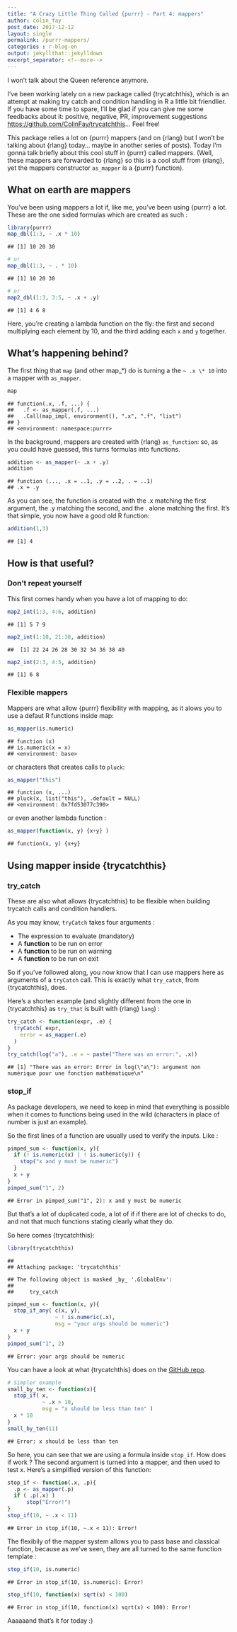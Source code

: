 ```yaml
---
title: "A Crazy Little Thing Called {purrr} - Part 4: mappers"
author: colin_fay
post_date: 2017-12-12
layout: single
permalink: /purrr-mappers/
categories : r-blog-en
output: jekyllthat::jekylldown
excerpt_separator: <!--more-->
---
```


I won’t talk about the Queen reference anymore.

<!--more-->

I’ve been working lately on a new package called {trycatchthis}, which
is an attempt at making try catch and condition handling in R a little
bit friendlier. If you have some time to spare, I’ll be glad if you can
give me some feedbacks about it: positive, negative, PR, improvement
suggestions <https://github.com/ColinFay/trycatchthis>… Feel free\!

This package relies a lot on {purrr} mappers (and on {rlang} but I won’t
be talking about {rlang} today… maybe in another series of posts). Today
I’m gonna talk briefly about this cool stuff in {purrr} called mappers.
(Well, these mappers are forwarded to {rlang} so this is a cool stuff
from {rlang}, yet the mappers constructor `as_mapper` is a {purrr}
function).

## What on earth are mappers

You’ve been using mappers a lot if, like me, you’ve been using {purrr} a
lot. These are the one sided formulas which are created as such :

``` r
library(purrr)
map_dbl(1:3, ~ .x * 10)
```

    ## [1] 10 20 30

``` r
# or 
map_dbl(1:3, ~ . * 10)
```

    ## [1] 10 20 30

``` r
# or 
map2_dbl(1:3, 3:5, ~ .x + .y)
```

    ## [1] 4 6 8

Here, you’re creating a lambda function on the fly: the first and second
multiplying each element by 10, and the third adding each `x` and `y`
together.

## What’s happening behind?

The first thing that `map` (and other map\_\*) do is turning a the `~ .x
\* 10` into a mapper with `as_mapper`.

``` r
map
```

    ## function(.x, .f, ...) {
    ##   .f <- as_mapper(.f, ...)
    ##   .Call(map_impl, environment(), ".x", ".f", "list")
    ## }
    ## <environment: namespace:purrr>

In the background, mappers are created with {rlang} `as_function`: so,
as you could have guessed, this turns formulas into functions.

``` r
addition <- as_mapper(~ .x + .y)
addition
```

    ## function (..., .x = ..1, .y = ..2, . = ..1) 
    ## .x + .y

As you can see, the function is created with the .x matching the first
argument, the .y matching the second, and the . alone matching the
first. It’s that simple, you now have a good old R function:

``` r
addition(1,3)
```

    ## [1] 4

## How is that useful?

### Don’t repeat yourself

This first comes handy when you have a lot of mapping to do:

``` r
map2_int(1:3, 4:6, addition)
```

    ## [1] 5 7 9

``` r
map2_int(1:10, 21:30, addition)
```

    ##  [1] 22 24 26 28 30 32 34 36 38 40

``` r
map2_int(2:3, 4:5, addition)
```

    ## [1] 6 8

### Flexible mappers

Mappers are what allow {purrr} flexibility with mapping, as it alows you
to use a defaut R functions inside map:

``` r
as_mapper(is.numeric)
```

    ## function (x) 
    ## is.numeric(x = x)
    ## <environment: base>

or characters that creates calls to `pluck`:

``` r
as_mapper("this")
```

    ## function (x, ...) 
    ## pluck(x, list("this"), .default = NULL)
    ## <environment: 0x7fd53077c390>

or even another lambda function :

``` r
as_mapper(function(x, y) {x+y} )
```

    ## function(x, y) {x+y}

## Using mapper inside {trycatchthis}

### try\_catch

These are also what allows {trycatchthis} to be flexible when building
trycatch calls and condition handlers.

As you may know, `tryCatch` takes four arguments :

  - The expression to evaluate (mandatory)
  - A **function** to be run on error
  - A **function** to be run on warning
  - A **function** to be run on exit

So if you’ve followed along, you now know that I can use mappers here as
arguments of a `tryCatch` call. This is exactly what `try_catch`, from
{trycatchthis}, does.

Here’s a shorten example (and slightly different from the one in
{trycatchthis} as `try_that` is built with {rlang} `lang`) :

``` r
try_catch <- function(expr, .e) {
  tryCatch( expr,
    error = as_mapper(.e)
  )
}
try_catch(log("a"), .e = ~ paste("There was an error:", .x))
```

    ## [1] "There was an error: Error in log(\"a\"): argument non numérique pour une fonction mathématique\n"

### stop\_if

As package developers, we need to keep in mind that everything is
possible when it comes to functions being used in the wild (characters
in place of number is just an example).

So the first lines of a function are usually used to verify the inputs.
Like :

``` r
pimped_sum <- function(x, y){
  if (! is.numeric(x) | ! is.numeric(y)) {
    stop("x and y must be numeric")
  }
  x + y
}
pimped_sum("1", 2)
```

    ## Error in pimped_sum("1", 2): x and y must be numeric

But that’s a lot of duplicated code, a lot of if if there are lot of
checks to do, and not that much functions stating clearly what they do.

So here comes {trycatchthis}:

``` r
library(trycatchthis)
```

    ## 
    ## Attaching package: 'trycatchthis'

    ## The following object is masked _by_ '.GlobalEnv':
    ## 
    ##     try_catch

``` r
pimped_sum <- function(x, y){
  stop_if_any( c(x, y), 
               ~ ! is.numeric(.x), 
               msg = "your args should be numeric")
  x + y
}
pimped_sum("1", 2)
```

    ## Error: your args should be numeric

You can have a look at what {trycatchthis} does on the [GitHub
repo](https://github.com/ColinFay/trycatchthis).

``` r
# Simpler example
small_by_ten <- function(x){
  stop_if( x, 
           ~ .x > 10, 
           msg = "x should be less than ten" )
  x * 10
}
small_by_ten(11)
```

    ## Error: x should be less than ten

So here, you can see that we are using a formula inside `stop_if`. How
does if work ? The second argument is turned into a mapper, and then
used to test x. Here’s a simplified version of this function:

``` r
stop_if <- function(.x, .p){
  .p <- as_mapper(.p)
  if ( .p(.x) )
      stop("Error!")
}
stop_if(10, ~ .x < 11)
```

    ## Error in stop_if(10, ~.x < 11): Error!

The flexibily of the mapper system allows you to pass base and classical
function, because as we’ve seen, they are all turned to the same
function template :

``` r
stop_if(10, is.numeric)
```

    ## Error in stop_if(10, is.numeric): Error!

``` r
stop_if(10, function(x) sqrt(x) < 100)
```

    ## Error in stop_if(10, function(x) sqrt(x) < 100): Error!

Aaaaaand that’s it for today :)
